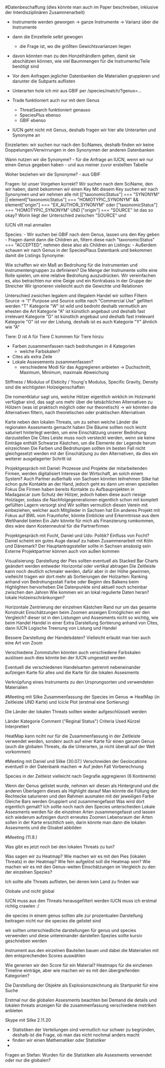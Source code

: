 #Datenbeschaffung (dies könnte man auch im Paper beschreiben, inklusive der Interdisziplinären Zusammenarbeit)
- Instrumente werden geworgen -> ganze Instrumente -> Varianz über die Instrumente
- dann die Einzelteile selbt gewogen
	- die Frage ist, wo die größten Gewichtsvarianzen liegen
- davon könnten man zu den Honzelhändlern gehen, damit sie abschätzen können, wie viel Baummengen für die Instrumente/Teile benötigt sind



- Vor dem Anfragen jeglicher Datenbanken die Materialien gruppieren und darunter die Subparts auflisten
- Unterarten hole ich mir aus GBIF per /species/match/?genus=...
- Trade funktioniert auch nur mit dem Genus
    - ThreatSearch funktioniert genauso
    - SpeciesPlus ebenso
    - GBIF ebenso
- IUCN geht nicht mit Genus, deshalb fragen wir hier alle Unterarten und Synonyme an

Einzelarten:
wir suchen nur nach den SciNames, deshalb finden wir keine Doppelungen/Verwirrungen in den Synonymen der anderen Datenbanken

Wann nutzen wir die Synonyme?
    - für die Anfrage an IUCN, wenn wir nur einen Genus gegeben haben
    - und aus meiner zuvor erstellten Tabelle

Woher beziehen wir die Synonyme?
    - aus GBIF

Fragen:
Ist unser Vorgehen korrekt?
Wir suchen nach dem SciName, den wir haben, damit bekommen wir einen Key
Mit diesem Key suchen wir nach Synonymen und wir nehmen alle mit [["taxonomicStatus"] === "SYNONYM" || element["taxonomicStatus"] === "HOMOTYPIC_SYNONYM" && element["origin"] === "EX_AUTHOR_SYNONYM" oder
["taxonomicStatus"] === "HOMOTYPIC_SYNONYM" UND ["origin"] === "SOURCE"
Ist das so okay?
Worin liegt der Unterschied zwischen "SOURCE" und 

IUCN vllt mal anmailen






Species: 
    - Wir suchen bei GBIF nach dem Genus, lassen uns den Key geben
    - Fragen damit dann die Children an, filtern diese nach "taxonomicStatus" === "ACCEPTED", nehmen diese also als Children an
Listings: 
    - Außerdem schauen wir nach Genus in der SpeciesPlaus Datenbank und bekommen damit die Listings
Synonyme:
    


Wie schaffen wir ein Maß an Bedrohung für die Instrumenten und Instrumentengruppen zu definieren?
Die Menge der Instrumente sollte eine Rolle spielen, um eine relative Bedrohung auszudrücken.
Wir vereinfachen es, also betrachten nur eine Geige und ein Kontrabass in der Gruppe der Streicher
Wir ignorieren vielleicht auch die Gewichte und Relationen 


Unterschied zwsichen legalem und illegalem Handel
wir sollten Filtern
Source -> "I"
Purpose und Source sollte nach "Commercial Use" gefiltert werden "T"
Kategorie "W" ist wild und bedroht deshalb vermutlich am ehesten die Art
Kategorie "A" ist künstlich angebaut und deshalb fast irrelevant
Kategorie "D" ist künstlich angebaut und deshalb fast irrelevant
Kategorie "O" ist vor der Listung, deshalb ist es auch 
Kategorie "Y" ähnlich wie "A"

Tiere:
D ist A für Tiere
C kommen für Tiere hinzu


- Farben zusammenfassen nach bedrohungen in 4 Kategorien
    + welche Farbskalen? 
- Cites als extra Zeile
- Lokale Assesements zusammenfassen?
    - verschiedene Modi für das Aggregieren anbieten -> Duchschnitt, Maximum, Minimum, maximale Abweichung

Stiffness / Modulus of Elsticity / Young's Modulus, Specific Gravity, Density sind die wichtigsten Holzeigenschaften



Die nomentklatur sagt uns, welche Hölzer eigentlich wirklich im Holzmarkt verfügbar sind, das sagt uns mehr über die tatsächlichen Alternativen zu Hölzern (was ist praktisch möglich oder nur theoretisch)
 -> wir könnten die Alternativen filtern, nach theoretischen oder praktischen Alternativen


Karte neben den lokalen Threats, um zu sehen welche Länder die regionalen Assesments gemacht haben
Die Bäume sollten noch leicht saturiert hinterlegt werden, um eine Einschätzung unserer Bedrohung darzustellen
Die Cites Leiste muss noch versteckt werden, wenn sie keine Einträge enthält
Schwarze Kästchen, um die Elemente der Legende herum einzeichnen
Die Farben und Bedrohungen sollten im besten Fall nicht gleichgesetzt werden mit der Einschätzung zu den Alternativen, da dies ein weiterer ausgelagerter Schritt ist



Projektgespräch mit Daniel:
Prozesse und Projekte der mitarbeitenden Firmen, werden digitalisiert
Interesse der Wirtschaft, an solch einem System?
Auch Partner außerhalb von Sachsen könnten teilnehmen
Silke hat schon gute Kontakte an der Hand, jedoch geht es dann um einen speziellen Fokus
Die Firmen haben bereits Kontakte zu Aufbauprojekten in Madagascar zum Schutz der Hölzer, jedoch haben diese auch riesige Holzlager, sodass die Nachfolgegenerationen eigentlich schon mit komplett gefüllten Lagern versorgt sind
Wir sollten vermutlich diesen Verein mit einbeziehen, welcher auch Mitglieder in Sachsen hat
Ein anderes Projekt mit Fokus auf BWL vom Fraunhofer, könnte Einblicke und Erkenntnisse aus dem Welthandel bieten
Ein Jahr könnte für mich als Finanzierung rumkommen, dies wäre dann Kostenneutral für die Partnerfirmen

Projektgespräch mit Focht, Daniel und Udo:
Politik?
Einfluss von Focht? Daniel scheint ein gutes Auge darauf zu haben
Zusammenarbeit mit Köln und Dänemark?
Der Hauptantragssteller sollte in Sachsen ansässig sein
Externe Projektpartner können auch von außen kommen            


Visualisierung:
Darstellung der Pies sollten eventuell als Stacked Bar Charts geändert werden
entweder Horizontal oder vertikal abtragen
Die Zeitleiste kann noch deutlich schmaler werden, dafür aber in der Höhe gewinnen, vielleicht tragen wir dort mehr ab
Sortierungen der Holzarten:
    Ranking anhand von Bedrohungsstati
Farbe oder Beginn des Balkens beim Highlighten hervorheben
Die Datenpunkte sind aktuell noch scheinbar zwischen den Jahren
Wie kommen wir an lokal regulierte Daten heran?
    lokale Holzeinschränkungen?



Horizontale Zentrierung der einzelnen Kästchen
Rand nur um das gesamte Konstrukt
Einschätzungen beim Zoomen anzeigen
Ermöglichen wir den Vergleich? 
    dieser ist in den Listungen und Assesments nicht so wichtig, wie beim Handel
Handel in einer Extra Darstellung
Sortierung anhand von Cites, dann IUCN
Logische Treenung von Listung und Handel

Bessere Darstellung der Handelsdaten?
    Vielleicht erlaubt man hier auch eine Art von Zoom

Verschiedene Zommstufen könnten auch verschiedene Farbskalen auslösen
    auch dies könnte bei der IUCN umgesetzt werden


Eventuell die verschiedenen Handelsarten getrennt nebeneinander aufzeigen
Karte für alles
und die Karte für die lokalen Assesments

Verknüpfung eines Instruments zu den Ursprungsorten und verwendeten Materialien


#Meeting mit Silke
Zusammenfassung der Species im Genus => HeatMap (in Zeitleiste UND Karte) und Icicle Plot (erstmal eine Sortierung)

Die Länder der lokalen Threats sollten wieder aufgeschlüsselt werden

Länder  Kategorie   Comment ("Reginal Status")  Criteria Used   Kürzel Interpretiert

HeatMap kann nciht nur für die Zusammenfassung in der Zeitleiste verwendet werden, sondenr auch auf einer Karte für einen ganzen Genus (auch die globalen Threats, da die Unterarten, ja nicht überall auf der Welt vorkommen)

#Meeting mit Daniel und Silke (30.07.)
Verschneiden der Geolocations eventuell in der Datenbank machen
=> Auf jeden Fall Vorberechnung

Species in der Zeitleist vielleicht nach Gegrafie aggregieren (6 Kontinente)


Wenn der Genus gelistet wurde, nehmen wir diesen als Hintergrund und die anderen Überlagern dieses als Highlight darauf
Man könnte die Füllung der Rechtecke saturieren und den Rahmen ausmalen mit der jeweiligen Farbe
Gleiche Bars werden Gruppiert und zusammengefasst
Was wird dort eigentlich gemalt? Ich sollte noch nach den Species unterscheiden
Lokale Assesments werden für die einzelnen Arten zusammengefasst und lassen sich wiederum aufzeigen durch erneutes Zoomen
Lebensraum der Arten sollen in der Karte ersichtlich sein, darin könnte man dann die lokalen Assesments und die Gloabel abbilden

#Meeting (11.9.)

Was gibt es jetzt noch bei den lokalen Threats zu tun?

Was sagen wir zu Heatmap?
    Wie machen wir es mit den Pies (lokalen Threats) in der Heatmap?
    Wie fein aufgelöst soll die Heatmap sein?
    Wie machen wir es mit den Genus-weiten Einschätzungen im Vergleich zu den der einzelnen Spezies?

Ich sollte alle Threats auflisten, bei denen kein Land zu finden war

Globale und nicht global

IUCN muss aus den Threats herausgefiltert werden
IUCN muss ich erstmal richtig crawlen :/


die species in einem genus sollten alle zur prozentualen Darstellung beitragen nicht nur die species die gelistet sind

wir sollten unterschiedliche darstellungen für genus und species verwenden und diese untereinander darstellen
Spezies sollte kursiv geschrieben werden

Instrument aus den einzelnen Bauteilen bauen und dabei die Materialien mit den entsprechenden Scores auswählen

Wie generien wir den Score für ein Material? Heatmaps für die einzlenen Timeline einträge, aber wie machen wir es mit den übergreifenden Kategorien?

Die Darstellung der Objekte als Explosionszeichnung als Startpunkt für eine Suche 

Erstmal nur die globalen Assesments beachten
bei Demand die details und lokalen threats anzeigen
für die zusammenfassung verschiedene metriken anbieten


Skype mit Silke 2.11.20
- Statistiken der Verteilungen sind vermutlich nur schwer zu begründen, deshalb ist die Frage, ob man das nicht nochmal anders macht
- finden wir einen Mathematiker oder Statistiker
-

Fragen an Stefan:
Wurden für die Statistiken alle Assesments verwendet oder nur die globalen?